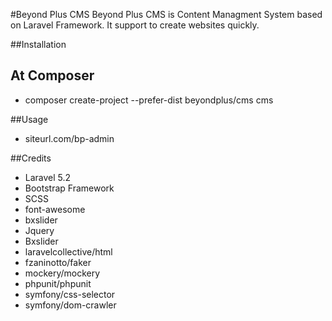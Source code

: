 #Beyond Plus CMS
Beyond Plus CMS is Content Managment System based on Laravel Framework. It support to create websites quickly.

##Installation

## At Composer

* composer create-project --prefer-dist beyondplus/cms cms


##Usage
* siteurl.com/bp-admin



##Credits
* Laravel 5.2
* Bootstrap Framework
* SCSS
* font-awesome
* bxslider
* Jquery
* Bxslider
* laravelcollective/html
* fzaninotto/faker
* mockery/mockery
* phpunit/phpunit
* symfony/css-selector
* symfony/dom-crawler


